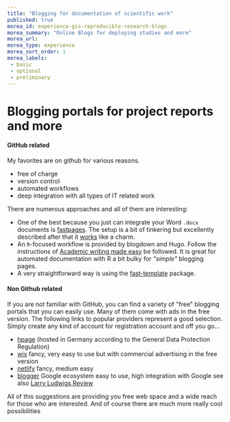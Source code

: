 ```yaml
---
title: "Blogging for documentation of scientific work"
published: true
morea_id: experience-gis-reproducible-research-blogs
morea_summary: "Online Blogs for deploying studies and more"
morea_url: 
morea_type: experience
morea_sort_order: 1
morea_labels:
 - basic
 - optional
 - preliminary
---
```


# Blogging portals for project reports and more

#### GitHub related

My favorites are on github for various reasons.
* free of charge
* version control
* automated workflows
* deep integration with all types of IT related work

There are numerous approaches and all of them are interesting:

* One of the best because you just can integrate your Word `.docx` documents is [fastpages](https://github.com/fastai/fastpages). The setup is a bit of tinkering but excellently described after that it [works](https://gisma-courses.github.io/gisma-pages/) like a charm. 
* An `R`-focused workflow is provided  by blogdown and Hugo. Follow the instructions of [Academic writing made easy](https://gisma-courses.github.io/gi-modules/post/2021-11-16-making-of-academic-websites/) be followed. It is great for automated documentation with R a bit bulky for *"simple"* blogging pages.
* A very straightforward way is using the [fast-template](https://www.fast.ai/2020/01/16/fast_template/) package. 

#### Non Github related

If you are not familiar with GitHub, you can find a variety of "free" blogging portals that you can easily use. Many of them come with ads in the free version.  The following links to popular providers represent a good selection. Simply create any kind of account for registration  account and off you go...

* [hpage](https://de.hpage.com/) (hosted in Germany according to the General Data Protection Regulation)
* [wix](https://www.wix.com/) fancy, very easy to use but with commercial advertising in the free version
* [netlify](https://www.netlify.com/pricing/) fancy, medium easy 
* [blogger](https://www.blogger.com/) Google ecosystem easy to use, high integration with Google see also [Larry Ludwigs Review](https://larryludwig.com/blogger-review/)

All of this suggestions are providing you free web space and a wide reach for those who are interested. And of course there are much more really cool possibilities